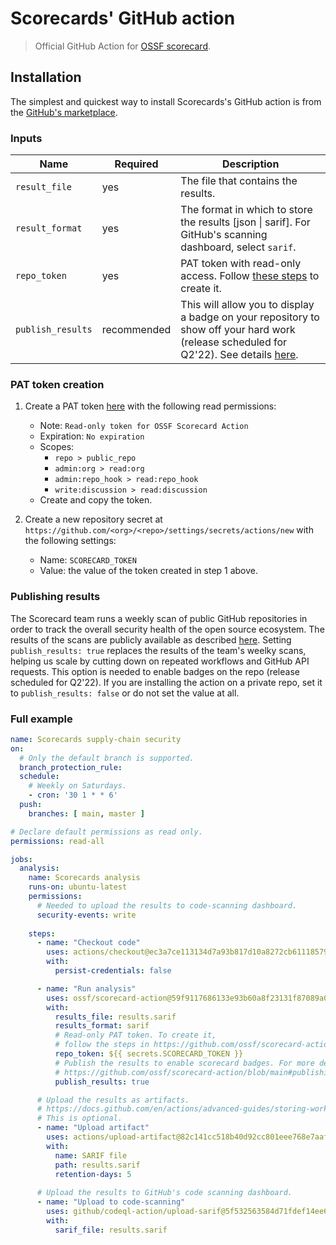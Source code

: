 # Scorecards' GitHub action

> Official GitHub Action for [OSSF scorecard](https://github.com/ossf/scorecard).

## Installation
The simplest and quickest way to install Scorecards's GitHub action is from the [GitHub's marketplace](https://github.com/marketplace/actions/scorecard-action).

### Inputs

| Name | Required | Description |
| ----- | -------- | ----------- |
| `result_file` | yes | The file that contains the results. |
| `result_format` | yes | The format in which to store the results [json \| sarif]. For GitHub's scanning dashboard, select `sarif`. |
| `repo_token` | yes | PAT token with read-only access. Follow [these steps](#pat-token-creation) to create it. |
| `publish_results` | recommended | This will allow you to display a badge on your repository to show off your hard work (release scheduled for Q2'22). See details [here](#publishing-results).|

### PAT token creation
1. Create a PAT token [here](https://github.com/settings/tokens/new) with the following read permissions:
    - Note: `Read-only token for OSSF Scorecard Action`
    - Expiration: `No expiration`
    - Scopes: 
        * `repo > public_repo`
        * `admin:org > read:org`
        * `admin:repo_hook > read:repo_hook`
        * `write:discussion > read:discussion`
    - Create and copy the token.

2. Create a new repository secret at `https://github.com/<org>/<repo>/settings/secrets/actions/new` with the following settings:
    - Name: `SCORECARD_TOKEN`
    - Value: the value of the token created in step 1 above.

### Publishing results
The Scorecard team runs a weekly scan of public GitHub repositories in order to track 
the overall security health of the open source ecosystem. The results of the scans are publicly
available as described [here](https://github.com/ossf/scorecard#public-data).
Setting `publish_results: true` replaces the results of the team's weelky scans, 
helping us scale by cutting down on repeated workflows and GitHub API requests.
This option is needed to enable badges on the repo (release scheduled for Q2'22). 
If you are installing the action on a private repo, set it to `publish_results: false` or do not set the value at all.

### Full example

```yml
name: Scorecards supply-chain security
on: 
  # Only the default branch is supported.
  branch_protection_rule:
  schedule:
    # Weekly on Saturdays.
    - cron: '30 1 * * 6'
  push:
    branches: [ main, master ]

# Declare default permissions as read only.
permissions: read-all

jobs:
  analysis:
    name: Scorecards analysis
    runs-on: ubuntu-latest
    permissions:
      # Needed to upload the results to code-scanning dashboard.
      security-events: write
    
    steps:
      - name: "Checkout code"
        uses: actions/checkout@ec3a7ce113134d7a93b817d10a8272cb61118579 # v2.4.0
        with:
          persist-credentials: false

      - name: "Run analysis"
        uses: ossf/scorecard-action@59f9117686133e93b60a8f23131f87089a076e1b
        with:
          results_file: results.sarif
          results_format: sarif
          # Read-only PAT token. To create it,
          # follow the steps in https://github.com/ossf/scorecard-action/blob/main#pat-token-creation.
          repo_token: ${{ secrets.SCORECARD_TOKEN }}
          # Publish the results to enable scorecard badges. For more details, see
          # https://github.com/ossf/scorecard-action/blob/main#publishing-results
          publish_results: true

      # Upload the results as artifacts.
      # https://docs.github.com/en/actions/advanced-guides/storing-workflow-data-as-artifacts
      # This is optional.
      - name: "Upload artifact"
        uses: actions/upload-artifact@82c141cc518b40d92cc801eee768e7aafc9c2fa2 # v2.3.1
        with:
          name: SARIF file
          path: results.sarif
          retention-days: 5
      
      # Upload the results to GitHub's code scanning dashboard.
      - name: "Upload to code-scanning"
        uses: github/codeql-action/upload-sarif@5f532563584d71fdef14ee64d17bafb34f751ce5 # v1.0.26
        with:
          sarif_file: results.sarif
```
